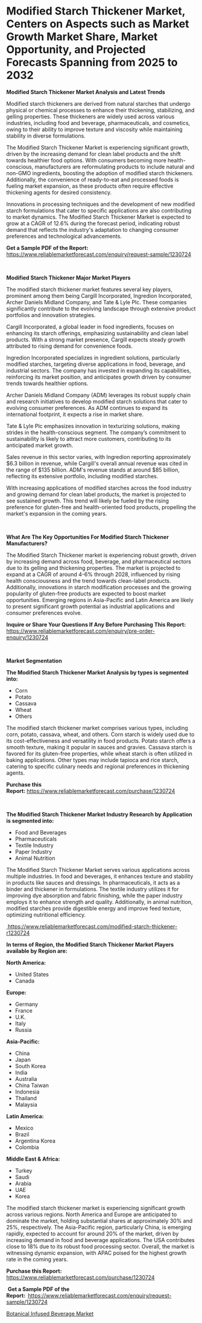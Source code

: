 <p><h1>Modified Starch Thickener Market, Centers on Aspects such as Market Growth Market Share, Market Opportunity, and Projected Forecasts Spanning from 2025 to 2032</h1></p><p><strong>Modified Starch Thickener Market Analysis and Latest Trends</strong></p>
<p><p>Modified starch thickeners are derived from natural starches that undergo physical or chemical processes to enhance their thickening, stabilizing, and gelling properties. These thickeners are widely used across various industries, including food and beverage, pharmaceuticals, and cosmetics, owing to their ability to improve texture and viscosity while maintaining stability in diverse formulations.</p><p>The Modified Starch Thickener Market is experiencing significant growth, driven by the increasing demand for clean label products and the shift towards healthier food options. With consumers becoming more health-conscious, manufacturers are reformulating products to include natural and non-GMO ingredients, boosting the adoption of modified starch thickeners. Additionally, the convenience of ready-to-eat and processed foods is fueling market expansion, as these products often require effective thickening agents for desired consistency.</p><p>Innovations in processing techniques and the development of new modified starch formulations that cater to specific applications are also contributing to market dynamics. The Modified Starch Thickener Market is expected to grow at a CAGR of 12.6% during the forecast period, indicating robust demand that reflects the industry's adaptation to changing consumer preferences and technological advancements.</p></p>
<p><strong>Get a Sample PDF of the Report:&nbsp;</strong> <a href="https://www.reliablemarketforecast.com/enquiry/request-sample/1230724?utm_campaign=1108&utm_medium=2&utm_source=Github&utm_content=ia&utm_term=15022025&utm_id=modified-starch-thickener">https://www.reliablemarketforecast.com/enquiry/request-sample/1230724</a></p>
<p>&nbsp;</p>
<p><strong>Modified Starch Thickener Major Market Players</strong></p>
<p><p>The modified starch thickener market features several key players, prominent among them being Cargill Incorporated, Ingredion Incorporated, Archer Daniels Midland Company, and Tate & Lyle Plc. These companies significantly contribute to the evolving landscape through extensive product portfolios and innovation strategies.</p><p>Cargill Incorporated, a global leader in food ingredients, focuses on enhancing its starch offerings, emphasizing sustainability and clean label products. With a strong market presence, Cargill expects steady growth attributed to rising demand for convenience foods.</p><p>Ingredion Incorporated specializes in ingredient solutions, particularly modified starches, targeting diverse applications in food, beverage, and industrial sectors. The company has invested in expanding its capabilities, reinforcing its market position, and anticipates growth driven by consumer trends towards healthier options.</p><p>Archer Daniels Midland Company (ADM) leverages its robust supply chain and research initiatives to develop modified starch solutions that cater to evolving consumer preferences. As ADM continues to expand its international footprint, it expects a rise in market share.</p><p>Tate & Lyle Plc emphasizes innovation in texturizing solutions, making strides in the health-conscious segment. The company’s commitment to sustainability is likely to attract more customers, contributing to its anticipated market growth.</p><p>Sales revenue in this sector varies, with Ingredion reporting approximately $6.3 billion in revenue, while Cargill's overall annual revenue was cited in the range of $135 billion. ADM's revenue stands at around $85 billion, reflecting its extensive portfolio, including modified starches.</p><p>With increasing applications of modified starches across the food industry and growing demand for clean label products, the market is projected to see sustained growth. This trend will likely be fueled by the rising preference for gluten-free and health-oriented food products, propelling the market's expansion in the coming years.</p></p>
<p>&nbsp;</p>
<p><strong>What Are The Key Opportunities For Modified Starch Thickener Manufacturers?</strong></p>
<p><p>The Modified Starch Thickener market is experiencing robust growth, driven by increasing demand across food, beverage, and pharmaceutical sectors due to its gelling and thickening properties. The market is projected to expand at a CAGR of around 4-6% through 2028, influenced by rising health consciousness and the trend towards clean-label products. Additionally, innovations in starch modification processes and the growing popularity of gluten-free products are expected to boost market opportunities. Emerging regions in Asia-Pacific and Latin America are likely to present significant growth potential as industrial applications and consumer preferences evolve.</p></p>
<p><strong>Inquire or Share Your Questions If Any Before Purchasing This Report:</strong> <a href="https://www.reliablemarketforecast.com/enquiry/pre-order-enquiry/1230724?utm_campaign=1108&utm_medium=2&utm_source=Github&utm_content=ia&utm_term=15022025&utm_id=modified-starch-thickener">https://www.reliablemarketforecast.com/enquiry/pre-order-enquiry/1230724</a></p>
<p>&nbsp;</p>
<p><strong>Market Segmentation</strong></p>
<p><strong>The Modified Starch Thickener Market Analysis by types is segmented into:</strong></p>
<p><ul><li>Corn</li><li>Potato</li><li>Cassava</li><li>Wheat</li><li>Others</li></ul></p>
<p><p>The modified starch thickener market comprises various types, including corn, potato, cassava, wheat, and others. Corn starch is widely used due to its cost-effectiveness and versatility in food products. Potato starch offers a smooth texture, making it popular in sauces and gravies. Cassava starch is favored for its gluten-free properties, while wheat starch is often utilized in baking applications. Other types may include tapioca and rice starch, catering to specific culinary needs and regional preferences in thickening agents.</p></p>
<p><strong>Purchase this Report:&nbsp;</strong><a href="https://www.reliablemarketforecast.com/purchase/1230724?utm_campaign=1108&utm_medium=2&utm_source=Github&utm_content=ia&utm_term=15022025&utm_id=modified-starch-thickener">https://www.reliablemarketforecast.com/purchase/1230724</a></p>
<p>&nbsp;</p>
<p><strong>The Modified Starch Thickener Market Industry Research by Application is segmented into:</strong></p>
<p><ul><li>Food and Beverages</li><li>Pharmaceuticals</li><li>Textile Industry</li><li>Paper Industry</li><li>Animal Nutrition</li></ul></p>
<p><p>The Modified Starch Thickener Market serves various applications across multiple industries. In food and beverages, it enhances texture and stability in products like sauces and dressings. In pharmaceuticals, it acts as a binder and thickener in formulations. The textile industry utilizes it for improving dye absorption and fabric finishing, while the paper industry employs it to enhance strength and quality. Additionally, in animal nutrition, modified starches provide digestible energy and improve feed texture, optimizing nutritional efficiency.</p></p>
<p><a href="https://www.reliablemarketforecast.com/modified-starch-thickener-r1230724?utm_campaign=1108&utm_medium=2&utm_source=Github&utm_content=ia&utm_term=15022025&utm_id=modified-starch-thickener">&nbsp;https://www.reliablemarketforecast.com/modified-starch-thickener-r1230724</a></p>
<p><strong>In terms of Region, the Modified Starch Thickener Market Players available by Region are:</strong></p>
<p>
    <p> <strong> North America: </strong>
        <ul>
            <li>United States</li>
            <li>Canada</li>
        </ul>
        </p> 
    <p> <strong> Europe: </strong>
        <ul>
            <li>Germany</li>
            <li>France</li>
            <li>U.K.</li>
            <li>Italy</li>
            <li>Russia</li>
        </ul>
        </p> 
    <p> <strong> Asia-Pacific: </strong>
        <ul>
            <li>China</li>
            <li>Japan</li>
            <li>South Korea</li>
            <li>India</li>
            <li>Australia</li>
            <li>China Taiwan</li>
            <li>Indonesia</li>
            <li>Thailand</li>
            <li>Malaysia</li>
        </ul>
        </p> 
    <p> <strong> Latin America: </strong>
        <ul>
            <li>Mexico</li>
            <li>Brazil</li>
            <li>Argentina Korea</li>
            <li>Colombia</li>
        </ul>
        </p> 
    <p> <strong> Middle East & Africa: </strong>
        <ul>
            <li>Turkey</li>
            <li>Saudi</li>
            <li>Arabia</li>
            <li>UAE</li>
            <li>Korea</li>
        </ul>
    </p>
    </p>
<p><p>The modified starch thickener market is experiencing significant growth across various regions. North America and Europe are anticipated to dominate the market, holding substantial shares at approximately 30% and 25%, respectively. The Asia-Pacific region, particularly China, is emerging rapidly, expected to account for around 20% of the market, driven by increasing demand in food and beverage applications. The USA contributes close to 18% due to its robust food processing sector. Overall, the market is witnessing dynamic expansion, with APAC poised for the highest growth rate in the coming years.</p></p>
<p><strong>Purchase this Report: </strong><a href="https://www.reliablemarketforecast.com/purchase/1230724?utm_campaign=1108&utm_medium=2&utm_source=Github&utm_content=ia&utm_term=15022025&utm_id=modified-starch-thickener">https://www.reliablemarketforecast.com/purchase/1230724</a></p>
<p>&nbsp;<strong>Get a Sample PDF of the Report:&nbsp;&nbsp;</strong><a href="https://www.reliablemarketforecast.com/enquiry/request-sample/1230724?utm_campaign=1108&utm_medium=2&utm_source=Github&utm_content=ia&utm_term=15022025&utm_id=modified-starch-thickener">https://www.reliablemarketforecast.com/enquiry/request-sample/1230724</a></p>
<p><strong></strong></p>
<p><p><a href="https://github.com/CliffMedina6/Market-Research-Report-List-7/blob/main/botanical-infused-beverage-market.md?utm_campaign=1108&utm_medium=2&utm_source=Github&utm_content=ia&utm_term=15022025&utm_id=modified-starch-thickener">Botanical Infused Beverage Market</a></p></p>